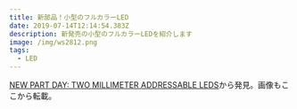 ```yaml
---
title: 新部品！小型のフルカラーLED
date: 2019-07-14T12:14:54.383Z
description: 新発売の小型のフルカラーLEDを紹介します
image: /img/ws2812.png
tags:
  - LED
---
```

[NEW PART DAY: TWO MILLIMETER ADDRESSABLE LEDS](https://hackaday.com/2019/07/10/new-part-day-two-millimeter-addressable-leds/)から発見。画像もここから転載。
